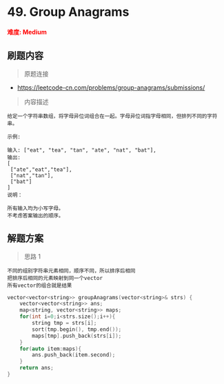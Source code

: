 # 49. Group Anagrams

 **<font color=red>难度: Medium</font>**

 ## 刷题内容

 > 原题连接

* https://leetcode-cn.com/problems/group-anagrams/submissions/
  
 > 内容描述
 
 ```
给定一个字符串数组，将字母异位词组合在一起。字母异位词指字母相同，但排列不同的字符串。

示例:

输入: ["eat", "tea", "tan", "ate", "nat", "bat"],
输出:
[
  ["ate","eat","tea"],
  ["nat","tan"],
  ["bat"]
]
说明：

所有输入均为小写字母。
不考虑答案输出的顺序。
 ```

## 解题方案
> 思路 1
```
不同的组别字符串元素相同，顺序不同，所以排序后相同
把排序后相同的元素映射到同一个vector
所有vector的组合就是结果
```

```cpp
vector<vector<string>> groupAnagrams(vector<string>& strs) {
    vector<vector<string>> ans;
    map<string, vector<string>> maps;
    for(int i=0;i<strs.size();i++){
        string tmp = strs[i];
        sort(tmp.begin(), tmp.end());
        maps[tmp].push_back(strs[i]);
    }
    for(auto item:maps){
        ans.push_back(item.second);
    }
    return ans;
}
```